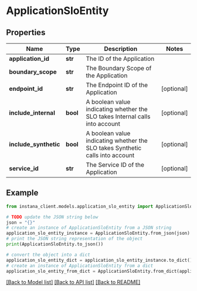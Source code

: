 # ApplicationSloEntity


## Properties

Name | Type | Description | Notes
------------ | ------------- | ------------- | -------------
**application_id** | **str** | The ID of the Application | 
**boundary_scope** | **str** | The Boundary Scope of the Application | 
**endpoint_id** | **str** | The Endpoint ID of the Application | [optional] 
**include_internal** | **bool** | A boolean value indicating whether the SLO takes Internal calls into account | [optional] 
**include_synthetic** | **bool** | A boolean value indicating whether the SLO takes Synthetic calls into account | [optional] 
**service_id** | **str** | The Service ID of the Application | [optional] 

## Example

```python
from instana_client.models.application_slo_entity import ApplicationSloEntity

# TODO update the JSON string below
json = "{}"
# create an instance of ApplicationSloEntity from a JSON string
application_slo_entity_instance = ApplicationSloEntity.from_json(json)
# print the JSON string representation of the object
print(ApplicationSloEntity.to_json())

# convert the object into a dict
application_slo_entity_dict = application_slo_entity_instance.to_dict()
# create an instance of ApplicationSloEntity from a dict
application_slo_entity_from_dict = ApplicationSloEntity.from_dict(application_slo_entity_dict)
```
[[Back to Model list]](../README.md#documentation-for-models) [[Back to API list]](../README.md#documentation-for-api-endpoints) [[Back to README]](../README.md)


